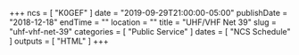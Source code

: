 +++
ncs = [ "K0GEF" ]
date = "2019-09-29T21:00:00-05:00"
publishDate = "2018-12-18"
endTime = ""
location = ""
title = "UHF/VHF Net 39"
slug = "uhf-vhf-net-39"
categories = [ "Public Service" ]
dates = [ "NCS Schedule" ]
outputs = [ "HTML" ]
+++
